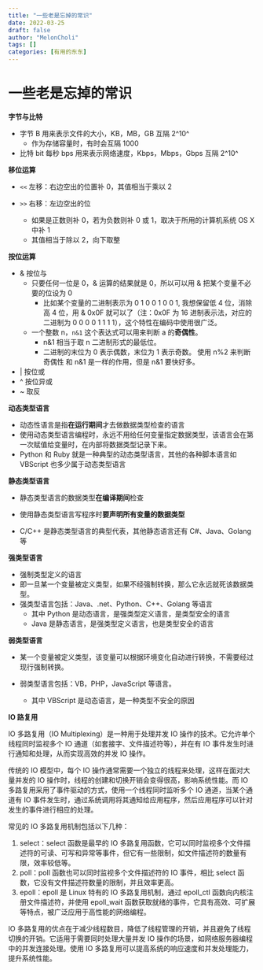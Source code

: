 ```yaml
---
title: "一些老是忘掉的常识"
date: 2022-03-25
draft: false
author: "MelonCholi"
tags: []
categories: [有用的东东]
---
```


# 一些老是忘掉的常识

**字节与比特**

- 字节 B 用来表示文件的大小，KB，MB，GB 互隔 2^10^
    - 作为存储容量时，有时会互隔 1000
- 比特 bit 每秒 bps 用来表示网络速度，Kbps，Mbps，Gbps 互隔 2^10^

**移位运算**

- `<<` 左移：右边空出的位置补 0，其值相当于乘以 2

- `>>` 右移：左边空出的位
    - 如果是正数则补 0，若为负数则补 0 或 1，取决于所用的计算机系统 OS X 中补 1
    - 其值相当于除以 2，向下取整

**按位运算**

- & 按位与
    - 只要任何一位是 0，& 运算的结果就是 0，所以可以用 & 把某个变量不必要的位设为 0
        - 比如某个变量的二进制表示为 0 1 0 0 1 0 0 1, 我想保留低 4 位，消除高 4 位，用 & 0x0F 就可以了（注：0x0F 为 16 进制表示法，对应的二进制为 0 0 0 0 1 1 1 1），这个特性在编码中使用很广泛。
    - 一个整数 n，`n&1` 这个表达式可以用来判断 a 的**奇偶性**。 
        - n&1 相当于取 n 二进制形式的最低位。
        - 二进制的末位为 0 表示偶数，末位为 1 表示奇数。 使用 n%2 来判断奇偶性 和 n&1 是一样的作用，但是 n&1 要快好多。
- | 按位或
- ^ 按位异或
- ~ 取反

**动态类型语言**

- 动态性语言是指**在运行期间**才去做数据类型检查的语言
- 使用动态类型语言编程时，永远不用给任何变量指定数据类型，该语言会在第一次赋值给变量时，在内部将数据类型记录下来。
- Python 和 Ruby 就是一种典型的动态类型语言，其他的各种脚本语言如 VBScript 也多少属于动态类型语言

**静态类型语言**

- 静态类型语言的数据类型**在编译期间**检查

- 使用静态类型语言写程序时**要声明所有变量的数据类型**
- C/C++ 是静态类型语言的典型代表，其他静态语言还有 C#、Java、Golang 等

**强类型语言**

- 强制类型定义的语言
- 即一旦某一个变量被定义类型，如果不经强制转换，那么它永远就死该数据类型。
- 强类型语言包括：Java、.net、Python、C++、Golang 等语言
    - 其中 Python 是动态语言，是强类型定义语言，是类型安全的语言
    - Java 是静态语言，是强类型定义语言，也是类型安全的语言

**弱类型语言**

- 某一个变量被定义类型，该变量可以根据环境变化自动进行转换，不需要经过现行强制转换。

- 弱类型语言包括：VB，PHP，JavaScript 等语言。
    - 其中 VBScript 是动态语言，是一种类型不安全的原因

**IO 路复用**

IO 多路复用（IO Multiplexing）是一种用于处理并发 IO 操作的技术。它允许单个线程同时监视多个 IO 通道（如套接字、文件描述符等），并在有 IO 事件发生时进行通知和处理，从而实现高效的并发 IO 操作。

传统的 IO 模型中，每个 IO 操作通常需要一个独立的线程来处理，这样在面对大量并发的 IO 操作时，线程的创建和切换开销会变得很高，影响系统性能。而 IO 多路复用采用了事件驱动的方式，使用一个线程同时监听多个 IO 通道，当某个通道有 IO 事件发生时，通过系统调用将其通知给应用程序，然后应用程序可以针对发生的事件进行相应的处理。

常见的 IO 多路复用机制包括以下几种：

1. select：select 函数是最早的 IO 多路复用函数，它可以同时监视多个文件描述符的可读、可写和异常等事件，但它有一些限制，如文件描述符的数量有限，效率较低等。
2. poll：poll 函数也可以同时监视多个文件描述符的 IO 事件，相比 select 函数，它没有文件描述符数量的限制，并且效率更高。
3. epoll：epoll 是 Linux 特有的 IO 多路复用机制，通过 epoll_ctl 函数向内核注册文件描述符，并使用 epoll_wait 函数获取就绪的事件，它具有高效、可扩展等特点，被广泛应用于高性能的网络编程。

IO 多路复用的优点在于减少线程数目，降低了线程管理的开销，并且避免了线程切换的开销。它适用于需要同时处理大量并发 IO 操作的场景，如网络服务器编程中的并发连接处理。使用 IO 多路复用可以提高系统的响应速度和并发处理能力，提升系统性能。
